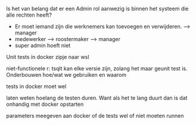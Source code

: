 Is het van belang dat er een Admin rol aanwezig is binnen het systeem die alle rechten heeft?
- Er moet iemand zijn die werknemers kan toevoegen en verwijderen. --> manager
- medewerker --> roostermaker --> manager 
- super admin hoeft niet


Unit tests in docker 
zipje naar wsl 

niet-functionele r: tsqlt kan elke versie zijn,  zolang het maar geunit test is.
Onderbouwen hoe/wat we gebruiken en waarom

tests in docker moet wel 

laten weten hoelang de testen duren. Want als het te lang duurt dan is dat onhandig met docker opstarten

parameters meegeven aan docker of de tests wel of niet moeten runnen